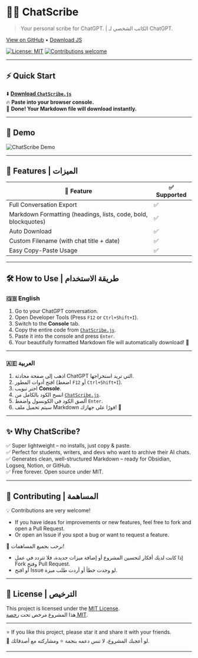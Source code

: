 # 📜✨ ChatScribe
> Your personal scribe for ChatGPT. | الكاتب الشخصي لـ ChatGPT.

[View on GitHub](https://github.com/seif4d/ChatScribe) • [Download JS](https://raw.githubusercontent.com/seif4d/ChatScribe/main/ChatScribe.js)

[![License: MIT](https://img.shields.io/badge/License-MIT-yellow.svg)](https://opensource.org/licenses/MIT)
[![Contributions welcome](https://img.shields.io/badge/contributions-welcome-brightgreen.svg?style=flat)](https://github.com/seif4d/ChatScribe/pulls)

---

## ⚡ Quick Start

⬇️ **[Download `ChatScribe.js`](https://raw.githubusercontent.com/seif4d/ChatScribe/main/ChatScribe.js)**  
🔥 **Paste into your browser console.**  
🎉 **Done! Your Markdown file will download instantly.**

---

## 🎥 Demo

![ChatScribe Demo](https://raw.githubusercontent.com/seif4d/ChatScribe/main/demo.gif)
<!-- ✨ Tip: add a PNG screenshot too if you want -->

---

## 🚀 Features | الميزات

| 🚀 Feature                     | ✅ Supported |
|--------------------------------|-------------|
| Full Conversation Export       | ✅           |
| Markdown Formatting (headings, lists, code, bold, blockquotes) | ✅ |
| Auto Download                  | ✅           |
| Custom Filename (with chat title + date)    | ✅ |
| Easy Copy-Paste Usage           | ✅ |

---

## 🛠️ How to Use | طريقة الاستخدام

### 🇬🇧 English

1. Go to your ChatGPT conversation.
2. Open Developer Tools (Press `F12` or `Ctrl+Shift+I`).
3. Switch to the **Console** tab.
4. Copy the entire code from [`ChatScribe.js`](https://raw.githubusercontent.com/seif4d/ChatScribe/main/ChatScribe.js).
5. Paste it into the console and press `Enter`.
6. Your beautifully formatted Markdown file will automatically download! 🎉

---

### 🇦🇪 العربية

1. اذهب إلى صفحة محادثة ChatGPT التي تريد استخراجها.
2. افتح أدوات المطور (اضغط `F12` أو `Ctrl+Shift+I`).
3. اختر تبويب **Console**.
4. انسخ الكود بالكامل من [`ChatScribe.js`](https://raw.githubusercontent.com/seif4d/ChatScribe/main/ChatScribe.js).
5. ألصق الكود في الكونسول واضغط `Enter`.
6. سيتم تحميل ملف Markdown فورًا على جهازك! 🎉

---

## ✨ Why ChatScribe?

✅ Super lightweight – no installs, just copy & paste.  
✅ Perfect for students, writers, and devs who want to archive their AI chats.  
✅ Generates clean, well-structured Markdown – ready for Obsidian, Logseq, Notion, or GitHub.  
✅ Free forever. Open source under MIT.

---

## 🤝 Contributing | المساهمة

💡 Contributions are very welcome!  
- If you have ideas for improvements or new features, feel free to fork and open a Pull Request.  
- Or open an Issue if you spot a bug or want to request a feature.

🚀 نرحب بجميع المساهمات!  
- إذا كانت لديك أفكار لتحسين المشروع أو إضافة ميزات جديدة، فلا تتردد في عمل Fork وفتح Pull Request.  
- أو افتح Issue لو وجدت خطأ أو أردت طلب ميزة.

---

## 📜 License | الترخيص

This project is licensed under the [MIT License](LICENSE).  
هذا المشروع مرخص تحت [رخصة MIT](LICENSE).

---

⭐️ If you like this project, please star it and share it with your friends.  
🌙 لو أعجبك المشروع، لا تنس دعمه بنجمة ⭐️ ومشاركته مع أصدقائك.

---
